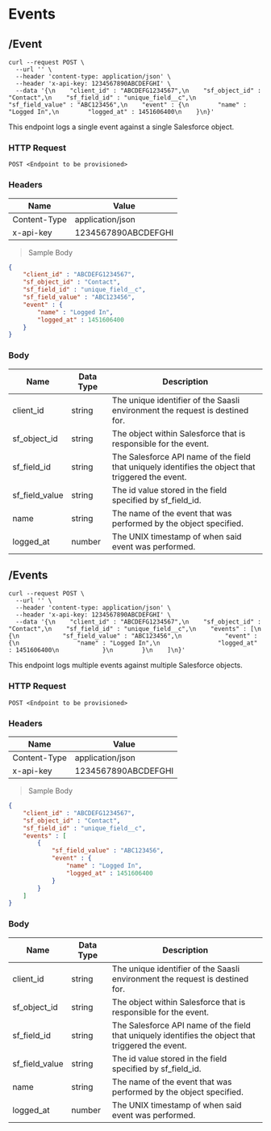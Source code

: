 # Events

## /Event

```shell
curl --request POST \
  --url '' \
  --header 'content-type: application/json' \
  --header 'x-api-key: 1234567890ABCDEFGHI' \
  --data '{\n    "client_id" : "ABCDEFG1234567",\n    "sf_object_id" : "Contact",\n    "sf_field_id" : "unique_field__c",\n    "sf_field_value" : "ABC123456",\n    "event" : {\n        "name" : "Logged In",\n        "logged_at" : 1451606400\n    }\n}'
```

This endpoint logs a single event against a single Salesforce object.

### HTTP Request

`POST <Endpoint to be provisioned>`

### Headers

Name | Value
--------- | ------- 
Content-Type | application/json
x-api-key |  1234567890ABCDEFGHI

> Sample Body

```json
{
    "client_id" : "ABCDEFG1234567",
    "sf_object_id" : "Contact",
    "sf_field_id" : "unique_field__c",
    "sf_field_value" : "ABC123456",
    "event" : {
        "name" : "Logged In",
        "logged_at" : 1451606400
    }
}
```

### Body

Name | Data Type | Description
--------- | --------- | -----------
client_id | string | The unique identifier of the Saasli environment the request is destined for.
sf_object_id | string | The object within Salesforce that is responsible for the event.
sf_field_id | string | The Salesforce API name of the field that uniquely identifies the object that triggered the event.
sf_field_value | string | The id value stored in the field specified by sf_field_id.
name | string | The name of the event that was performed by the object specified.
logged_at | number | The UNIX timestamp of when said event was performed.


## /Events

```shell
curl --request POST \
  --url '' \
  --header 'content-type: application/json' \
  --header 'x-api-key: 1234567890ABCDEFGHI' \
  --data '{\n    "client_id" : "ABCDEFG1234567",\n    "sf_object_id" : "Contact",\n    "sf_field_id" : "unique_field__c",\n    "events" : [\n        {\n            "sf_field_value" : "ABC123456",\n            "event" : {\n                "name" : "Logged In",\n                "logged_at" : 1451606400\n            }\n        }\n    ]\n}'
```

This endpoint logs multiple events against multiple Salesforce objects.

### HTTP Request

`POST <Endpoint to be provisioned>`

### Headers

Name | Value
--------- | ------- 
Content-Type | application/json
x-api-key |  1234567890ABCDEFGHI


> Sample Body

```json
{
    "client_id" : "ABCDEFG1234567",
    "sf_object_id" : "Contact",
    "sf_field_id" : "unique_field__c",
    "events" : [
        {
            "sf_field_value" : "ABC123456",
            "event" : {
                "name" : "Logged In",
                "logged_at" : 1451606400
            }
        }
    ]
}
```

### Body

Name | Data Type | Description
--------- | --------- | -----------
client_id | string | The unique identifier of the Saasli environment the request is destined for.
sf_object_id | string | The object within Salesforce that is responsible for the event.
sf_field_id | string | The Salesforce API name of the field that uniquely identifies the object that triggered the event.
sf_field_value | string | The id value stored in the field specified by sf_field_id.
name | string | The name of the event that was performed by the object specified.
logged_at | number | The UNIX timestamp of when said event was performed.

